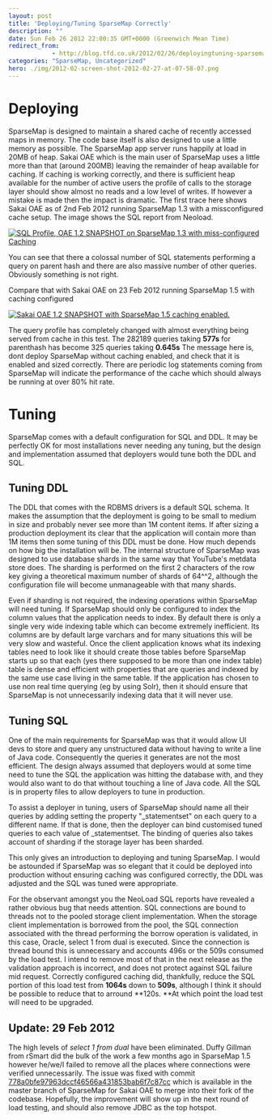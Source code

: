 ```yaml
---
layout: post
title: 'Deploying/Tuning SparseMap Correctly'
description: ""
date: Sun Feb 26 2012 22:00:35 GMT+0000 (Greenwich Mean Time)
redirect_from: 
            - http://blog.tfd.co.uk/2012/02/26/deployingtuning-sparsemap-correctly/
categories: "SparseMap, Uncategorized"
hero: ./img/2012-02-screen-shot-2012-02-27-at-07-58-07.png
---
```

# Deploying

SparseMap is designed to maintain a shared cache of recently accessed maps in memory. The code base itself is also designed to use a little memory as possible. The SparseMap app server runs happily at load in 20MB of heap. Sakai OAE which is the main user of SparseMap uses a little more than that (around 200MB) leaving the remainder of heap available for caching. If caching is working correctly, and there is sufficient heap available for the number of active users the profile of calls to the storage layer should show almost no reads and a low level of writes. If however a mistake is made then the impact is dramatic. The first trace here shows Sakai OAE as of 2nd Feb 2012 running SparseMap 1.3 with a missconfigured cache setup. The image shows the SQL report from Neoload.

[![](http://ianboston.files.wordpress.com/2012/02/screen-shot-2012-02-27-at-07-58-07.png "SQL Profile, OAE 1.2 SNAPSHOT on SparseMap 1.3 with miss-configured Caching")](./img/2012-02-screen-shot-2012-02-27-at-07-58-07.png)

You can see that there a colossal number of SQL statements performing a query on parent hash and there are also massive number of other queries. Obviously something is not right.

Compare that with Sakai OAE on 23 Feb 2012 running SparseMap 1.5 with caching configured

[![](http://ianboston.files.wordpress.com/2012/02/screen-shot-2012-02-27-at-07-58-39.png "Sakai OAE 1.2 SNAPSHOT with SparseMap 1.5 caching enabled.")](./img/2012-02-screen-shot-2012-02-27-at-07-58-39.png)

The query profile has completely changed with almost everything being served from cache in this test. The 282189 queries taking **577s** for parenthash has become 325 queries taking **0.645s** The message here is, dont deploy SparseMap without caching enabled, and check that it is enabled and sized correctly. There are periodic log statements coming from SparseMap will indicate the performance of the cache which should always be running at over 80% hit rate.

# Tuning

SparseMap comes with a default configuration for SQL and DDL. It may be perfectly OK for most installations never needing any tuning, but the design and implementation assumed that deployers would tune both the DDL and SQL.

## Tuning DDL

The DDL that comes with the RDBMS drivers is a default SQL schema. It makes the assumption that the deployment is going to be small to medium in size and probably never see more than 1M content items. If after sizing a production deployment its clear that the application will contain more than 1M items then some tuning of this DDL must be done. How much depends on how big the installation will be. The internal structure of SparseMap was designed to use database shards in the same way that YouTube's metdata store does. The sharding is performed on the first 2 characters of the row key giving a theoretical maximum number of shards of 64^^2, although the configuration file will become unmanageable with that many shards.

Even if sharding is not required, the indexing operations within SparseMap will need tuning. If SparseMap should only be configured to index the column values that the application needs to index. By default there is only a single very wide indexing table which can become extremely inefficient. Its columns are by default large varchars and for many situations this will be very slow and wasteful. Once the client application knows what its indexing tables need to look like it should create those tables before SparseMap starts up so that each (yes there supposed to be more than one index table) table is dense and efficient with properties that are queries and indexed by the same use case living in the same table. If the application has chosen to use non real time querying (eg by using Solr), then it should ensure that SparseMap is not unnecessarily indexing data that it will never use.

## Tuning SQL

One of the main requirements for SparseMap was that it would allow UI devs to store and query any unstructured data without having to write a line of Java code. Consequently the queries it generates are not the most efficient. The design always assumed that deployers would at some time need to tune the SQL the application was hitting the database with, and they would also want to do that without touching a line of Java code. All the SQL is in property files to allow deployers to tune in production.

To assist a deployer in tuning, users of SparseMap should name all their queries by adding setting the property "\_statementset" on each query to a different name. If that is done, then the deployer can bind customised tuned queries to each value of \_statementset. The binding of queries also takes account of sharding if the storage layer has been sharded.

This only gives an introduction to deploying and tuning SparseMap. I would be astounded if SparseMap was so elegant that it could be deployed into production without ensuring caching was configured correctly, the DDL was adjusted and the SQL was tuned were appropriate.

For the observant amongst you the NeoLoad SQL reports have revealed a rather obvious bug that needs attention. SQL connections are bound to threads not to the pooled storage client implementation. When the storage client implementation is borrowed from the pool, the SQL connection associated with the thread performing the borrow operation is validated, in this case, Oracle, select 1 from dual is executed. Since the connection is thread bound this is unnecessary and accounts 496s or the 509s consumed by the load test. I intend to remove most of that in the next release as the validation approach is incorrect, and does not protect against SQL failure mid request. Correctly configured caching did, thankfully, reduce the SQL portion of this load test from **1064s** down to **509s**, although I think it should be possible to reduce that to arround **120s. **At which point the load test will need to be upgraded.

## Update: 29 Feb 2012

The high levels of _select 1 from dual_ have been eliminated. Duffy Gillman from rSmart did the bulk of the work a few months ago in SparseMap 1.5 however he/we/I failed to remove all the places where connections were verified unnecessarily. The issue was fixed with commit [778a0bfe97963dccf46566a431853bab6f7c87cc](https://github.com/ieb/sparsemapcontent/commit/778a0bfe97963dccf46566a431853bab6f7c87cc) which is available in the master branch of SparseMap for Sakai OAE to merge into their fork of the codebase. Hopefully, the improvement will show up in the next round of load testing, and should also remove JDBC as the top hotspot.
